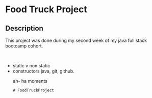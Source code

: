 # Food Truck Project

## Description
This project was done during my second week of my java full stack bootcamp cohort.


<br>
<ul>
	<li> static v non static
	<li> constructors
	java, git, github.
	
	
	
	
	
	
ah- ha moments

	# FoodTruckProject
